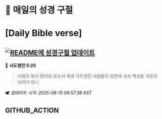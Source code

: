 # 🙏 매일의 성경 구절
# [Daily Bible verse]
## [![README에 성경구절 업데이트](https://github.com/DONGSUKA/first_test/actions/workflows/update-readme-bible.yml/badge.svg)](https://github.com/DONGSUKA/first_test/actions/workflows/update-readme-bible.yml)
<!-- START_BIBLE_VERSE -->
📖 **사도행전 5:25**
> 사람이 와서 알리되 보소서 옥에 가두었던 사람들이 성전에 서서 백성을 가르치더이다 하니

🕊️ _업데이트 시각: 2025-08-15 06:57:38 KST_
  <!-- END_BIBLE_VERSE -->
## GITHUB_ACTION
